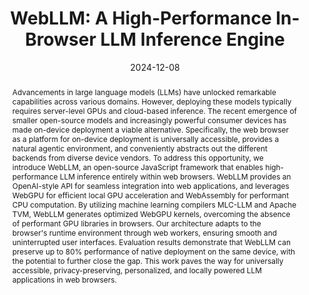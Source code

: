 ---
title: 'WebLLM: A High-Performance In-Browser LLM Inference Engine'

authors:
  - Charlie F. Ruan
  - Yucheng Qin
  - Xun Zhou
  - Ruihang Lai
  - Hongyi Jin
  - Yixin Dong
  - Bohan Hou
  - Meng-Shiun Yu
  - Yiyan Zhai
  - Sudeep Agarwal
  - Hangrui Cao
  - Siyuan Feng
  - Tianqi Chen

# Author notes (optional)
# author_notes:
#   - 'Equal contribution'

date: '2024-12-08'
doi: ''

# Schedule page publish date (NOT publication's date).
publishDate: '2024-12-08'

# Publication type.
# Accepts a single type but formatted as a YAML list (for Hugo requirements).
# Enter a publication type from the CSL standard.
publication_types: ['preprint']

# Publication name and optional abbreviated publication name.
publication: Preprint
publication_short: Preprint

abstract: Advancements in large language models (LLMs) have unlocked remarkable capabilities across various domains. However, deploying these models typically requires server-level GPUs and cloud-based inference. The recent emergence of smaller open-source models and increasingly powerful consumer devices has made on-device deployment a viable alternative. Specifically, the web browser as a platform for on-device deployment is universally accessible, provides a natural agentic environment, and conveniently abstracts out the different backends from diverse device vendors. To address this opportunity, we introduce WebLLM, an open-source JavaScript framework that enables high-performance LLM inference entirely within web browsers. WebLLM provides an OpenAI-style API for seamless integration into web applications, and leverages WebGPU for efficient local GPU acceleration and WebAssembly for performant CPU computation. By utilizing machine learning compilers MLC-LLM and Apache TVM, WebLLM generates optimized WebGPU kernels, overcoming the absence of performant GPU libraries in browsers. Our architecture adapts to the browser's runtime environment through web workers, ensuring smooth and uninterrupted user interfaces. Evaluation results demonstrate that WebLLM can preserve up to 80% performance of native deployment on the same device, with the potential to further close the gap. This work paves the way for universally accessible, privacy-preserving, personalized, and locally powered LLM applications in web browsers.

tags: []

# Display this page in the Featured widget?
featured: true

# Custom links (uncomment lines below)
# links:
# - name: Custom Link
#   url: http://example.org

# url_pdf: 'https://openreview.net/pdf?id=ISRyILhAyS'
# url_poster: 'https://docs.google.com/presentation/d/1t3zp4-4bu7gZcFs-gJL0okiSw_0hd01X/edit?usp=sharing'
# url_code: 'https://github.com/GarlGuo/CD-GraB'

# Featured image
# To use, add an image named `featured.jpg/png` to your page's folder.
# image:
#   caption: 'Image credit: CD-GraB Paper Figure 1'
#   focal_point: ''
#   preview_only: false

---